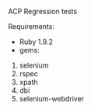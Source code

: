 ACP Regression tests

Requirements:
- Ruby 1.9.2
- gems:
1) selenium
2) rspec
3) xpath
3) dbi
4) selenium-webdriver 
